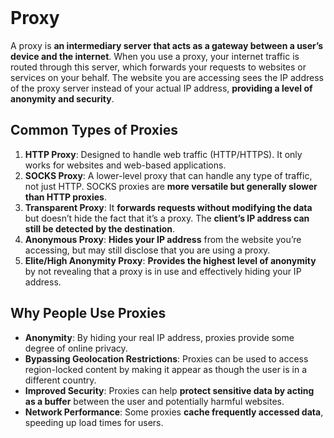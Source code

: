 <br>

# Proxy
A proxy is **an intermediary server that acts as a gateway between a user’s device and the internet**. When you use a proxy, your internet traffic is routed through this server, which forwards your requests to websites or services on your behalf. The website you are accessing sees the IP address of the proxy server instead of your actual IP address, **providing a level of anonymity and security**.

## Common Types of Proxies
1. **HTTP Proxy**: Designed to handle web traffic (HTTP/HTTPS). It only works for websites and web-based applications.
2. **SOCKS Proxy**: A lower-level proxy that can handle any type of traffic, not just HTTP. SOCKS proxies are **more versatile but generally slower than HTTP proxies**.
3. **Transparent Proxy**: It **forwards requests without modifying the data** but doesn’t hide the fact that it’s a proxy. The **client’s IP address can still be detected by the destination**.
4. **Anonymous Proxy**: **Hides your IP address** from the website you’re accessing, but may still disclose that you are using a proxy.
5. **Elite/High Anonymity Proxy**: **Provides the highest level of anonymity** by not revealing that a proxy is in use and effectively hiding your IP address.

## Why People Use Proxies
  - **Anonymity**: By hiding your real IP address, proxies provide some degree of online privacy.
  - **Bypassing Geolocation Restrictions**: Proxies can be used to access region-locked content by making it appear as though the user is in a different country.
  - **Improved Security**: Proxies can help **protect sensitive data by acting as a buffer** between the user and potentially harmful websites.
  - **Network Performance**: Some proxies **cache frequently accessed data**, speeding up load times for users.  
<br>